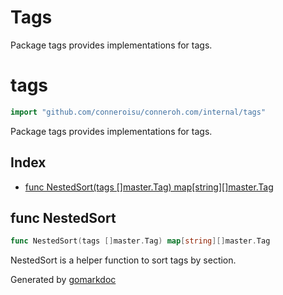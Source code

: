 # Tags
Package tags provides implementations for tags.
<!-- gomarkdoc:embed:start -->

<!-- Code generated by gomarkdoc. DO NOT EDIT -->

# tags

```go
import "github.com/conneroisu/conneroh.com/internal/tags"
```

Package tags provides implementations for tags.

## Index

- [func NestedSort\(tags \[\]master.Tag\) map\[string\]\[\]master.Tag](<#NestedSort>)


<a name="NestedSort"></a>
## func NestedSort

```go
func NestedSort(tags []master.Tag) map[string][]master.Tag
```

NestedSort is a helper function to sort tags by section.

Generated by [gomarkdoc](<https://github.com/princjef/gomarkdoc>)


<!-- gomarkdoc:embed:end -->